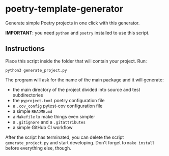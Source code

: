 # poetry-template-generator
Generate simple Poetry projects in one click with this generator.

**IMPORTANT**: you need `python` and `poetry` installed to use this script.

## Instructions
Place this script inside the folder that will contain your project. Run:
```
python3 generate_project.py
```

The program will ask for the name of the main package and it will generate:
 - the main directory of the project divided into source and test subdirectories
 - the `pyproject.toml` poetry configuration file
 - a `.cov_config` pytest-cov configuration file
 - a simple `README.md`
 - a `Makefile` to make things even simpler
 - a `.gitignore` and a `.gitattributes`
 - a simple GitHub CI workflow

After the script has terminated, you can delete the script `generate_project.py` and start developing. Don't forget to `make install` before everything else, though.
